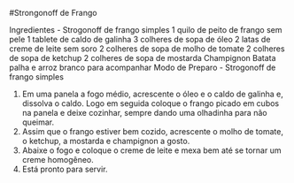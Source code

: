 
#Strongonoff de Frango

Ingredientes - Strogonoff de frango simples
1 quilo de peito de frango sem pele
1 tablete de caldo de galinha
3 colheres de sopa de óleo
2 latas de creme de leite sem soro
2 colheres de sopa de molho de tomate
2 colheres de sopa de ketchup
2 colheres de sopa de mostarda
Champignon
Batata palha e arroz branco para acompanhar
Modo de Preparo - Strogonoff de frango simples
1. Em uma panela a fogo médio, acrescente o óleo e o caldo de galinha e, dissolva o caldo. Logo em seguida coloque o frango picado em cubos na panela e deixe cozinhar, sempre dando uma olhadinha para não queimar.
2. Assim que o frango estiver bem cozido, acrescente o molho de tomate, o ketchup, a mostarda e champignon a gosto.
3. Abaixe o fogo e coloque o creme de leite e mexa bem até se tornar um creme homogêneo.
4. Está pronto para servir.